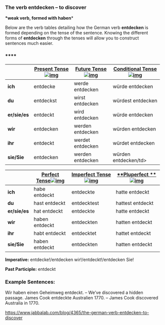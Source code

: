 ### The verb entdecken – to discover

**\*weak verb, formed with haben***

Below are the verb tables detailing how the German verb **entdecken** is formed depending on the tense of the sentence. Knowing the different forms of **entdecken** through the tenses will allow you to construct sentences much easier.

### ****

|               | [**Present Tense**![img](https://www.jabbalab.com/images/qm.jpg)](http://www.jabbalab.com/blog/880/how-german-verbs-work-in-the-present-tense-part-1) | [**Future Tense**![img](https://www.jabbalab.com/images/qm.jpg)](http://www.jabbalab.com/blog/1126/german-future-tense-and-how-to-use-it) | [**Conditional Tense**![img](https://www.jabbalab.com/images/qm.jpg)](http://www.jabbalab.com/blog/1160/german-conditional-tense-what-it-is-and-how-to-use-it) |
| ------------- | ---------------------------------------- | ---------------------------------------- | ---------------------------------------- |
| **ich**       | entdecke                                 | werde entdecken                          | würde entdecken                          |
| **du**        | entdeckst                                | wirst entdecken                          | würdest entdecken                        |
| **er/sie/es** | entdeckt                                 | wird entdecken                           | würde entdecken                          |
| **wir**       | entdecken                                | werden entdecken                         | würden entdecken                         |
| **ihr**       | entdeckt                                 | werdet entdecken                         | würdet entdecken                         |
| **sie/Sie**   | entdecken                                | werden entdecken                         | würden entdecken/td>                     |

 

|               | [Perfect Tense![img](https://www.jabbalab.com/images/qm.jpg)](http://www.jabbalab.com/blog/1011/past-tense-german-how-to-talk-about-the-past-in-german) | [**Imperfect Tense**![img](https://www.jabbalab.com/images/qm.jpg)](http://www.jabbalab.com/blog/1028/past-tense-german-the-imperfect-tense) | [**Pluperfect **![img](https://www.jabbalab.com/images/qm.jpg)](http://www.jabbalab.com/blog/1207/german-past-tense-%E2%80%93-the-pluperfect-tense) |
| ------------- | ---------------------------------------- | ---------------------------------------- | ---------------------------------------- |
| **ich**       | habe entdeckt                            | entdeckte                                | hatte entdeckt                           |
| **du**        | hast entdeckt                            | entdecktest                              | hattest entdeckt                         |
| **er/sie/es** | hat entdeckt                             | entdeckte                                | hatte entdeckt                           |
| **wir**       | haben entdeckt                           | entdeckten                               | hatten entdeckt                          |
| **ihr**       | habt entdeckt                            | entdecktet                               | hattet entdeckt                          |
| **sie/Sie**   | haben entdeckt                           | entdeckten                               | hatten entdeckt                          |

**Imperative:** entdecke!/entdecken wir!/entdeckt!/entdecken Sie!

**Past Participle:** entdeckt

### Example Sentences:

Wir haben einen Geheimweg entdeckt. – We’ve discovered a hidden passage.
James Cook entdeckte Australien 1770. – James Cook discovered Australia in 1770.



https://www.jabbalab.com/blog/4365/the-german-verb-entdecken-to-discover